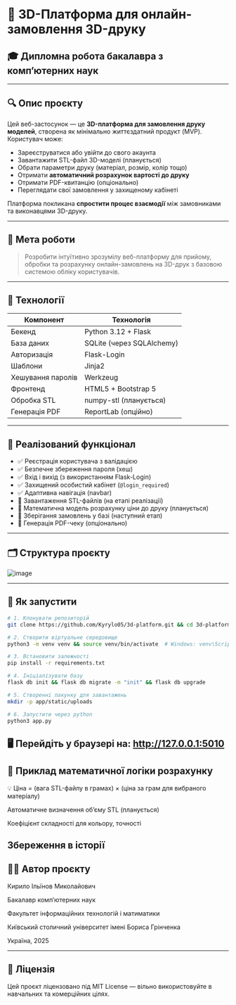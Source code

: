 # 🧠 3D-Платформа для онлайн-замовлення 3D-друку

## 🎓 Дипломна робота бакалавра з комп’ютерних наук

---

## 🔍 Опис проєкту

Цей веб-застосунок — це **3D-платформа для замовлення друку моделей**, створена як мінімально життєздатний продукт (MVP).  
Користувач може:

- Зареєструватися або увійти до свого акаунта
- Завантажити STL-файл 3D-моделі (планується)
- Обрати параметри друку (матеріал, розмір, колір тощо)
- Отримати **автоматичний розрахунок вартості до друку**
- Отримати PDF-квитанцію (опціонально)
- Переглядати свої замовлення у захищеному кабінеті

Платформа покликана **спростити процес взаємодії** між замовниками та виконавцями 3D-друку.

---

## 🎯 Мета роботи

> Розробити інтуїтивно зрозумілу веб-платформу для прийому, обробки та розрахунку онлайн-замовлень на 3D-друк з базовою системою обліку користувачів.

---

## 🧱 Технології

| Компонент           | Технологія               |
|---------------------|--------------------------|
| Бекенд              | Python 3.12 + Flask      |
| База даних          | SQLite (через SQLAlchemy)|
| Авторизація         | Flask-Login              |
| Шаблони             | Jinja2                   |
| Хешування паролів   | Werkzeug                 |
| Фронтенд            | HTML5 + Bootstrap 5      |
| Обробка STL         | numpy-stl (планується)   |
| Генерація PDF       | ReportLab (опційно)      |

---

## 🔐 Реалізований функціонал

- ✅ Реєстрація користувача з валідацією
- ✅ Безпечне збереження пароля (хеш)
- ✅ Вхід і вихід (з використанням Flask-Login)
- ✅ Захищений особистий кабінет (`@login_required`)
- ✅ Адаптивна навігація (navbar)
- 🧪 Завантаження STL-файлів (на етапі реалізації)
- 🧮 Математична модель розрахунку ціни до друку (планується)
- 📃 Зберігання замовлень у базі (наступний етап)
- 📄 Генерація PDF-чеку (опціонально)

---

## 🗂 Структура проєкту
![image](https://github.com/user-attachments/assets/f88835ab-6469-4ac3-b218-6eb2bb58a31c)





---

## 🚀 Як запустити
```bash
# 1. Клонувати репозиторій
git clone https://github.com/Kyrylo05/3d-platform.git && cd 3d-platform

# 2. Створити віртуальне середовище
python3 -m venv venv && source venv/bin/activate  # Windows: venv\Scripts\activate

# 3. Встановити залежності
pip install -r requirements.txt

# 4. Ініціалізувати базу
flask db init && flask db migrate -m "init" && flask db upgrade

# 5. Створенні пакунку для завантажень
mkdir -p app/static/uploads

# 6. Запустити через python
python3 app.py


``` 
🖥️ Перейдіть у браузері на:
http://127.0.0.1:5010
---
## 🧮 Приклад математичної логіки розрахунку
    
💡 Ціна = (вага STL-файлу в грамах) × (ціна за грам для вибраного матеріалу)
    
Автоматичне визначення об’єму STL (планується)
    
Коефіцієнт складності для кольору, точності
    
Збереження в історії
---    
## 👨‍🎓 Автор проєкту
    
Кирило Ільїнов Миколайович

Бакалавр комп’ютерних наук

Факультет інформаційних технологій і матиматики

Київський столичний університет імені Бориса Грінченка

Україна, 2025

---
## 📄 Ліцензія
    
Цей проєкт ліцензовано під MIT License — вільно використовуйте в навчальних та комерційних цілях.
